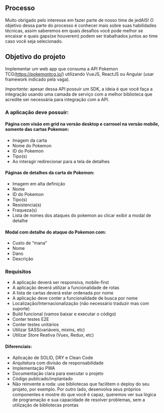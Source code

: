 ## Processo

Muito obrigado pelo interesse em fazer parte de nosso time de jedAIS!
O objetivo dessa parte do processo é conhecer mais sobre suas habilidades técnicas, assim saberemos em quais desafios você pode melhor se encaixar e quais gaps(se houverem) podem ser trabalhados juntos ao time caso você seja selecionado.

## Objetivo do projeto

Implementar um web app que consuma a API Pokemon TCG(https://pokemontcg.io/) utilizando VueJS, ReactJS ou Angular (usar framework indicado pela vaga).

*Importante*: apesar dessa API possuir um SDK, a ideia é que você faça a integração usando uma camada de serviço com a melhor biblioteca que acredite ser necessária para integração com a API.

### A aplicação deve possuir:

#### Página com visão em grid na versão desktop e carrosel na versão mobile, somente das cartas Pokemon:

- Imagem da carta
- Nome do Pokemon
- ID do Pokemon
- Tipo(s)
- Ao interagir redirecionar para a tela de detalhes

#### Páginas de detalhes da carta de Pokemon:

- Imagem em alta definição
- Nome
- ID do Pokemon
- Tipo(s)
- Resistencia(s)
- Fraqueza(s)
- Lista de nomes dos ataques do pokemon ao clicar exibir a modal de detalhe

#### Modal com detalhe do ataque do Pokemon com:

- Custo de “mana”
- Nome
- Dano
- Descrição

### Requisitos

- A aplicação deverá ser responsiva, mobile-first
- A aplicação deverá utilizar a funcionalidade de rotas
- A lista de cartas deverá estar ordenada por nome
- A aplicação deve conter a funcionalidade de busca por nome
- Localização/Internacionalização (não necessário traduzir mas com suporte)
- Build funcional (vamos baixar e executar o código)
- Conter testes E2E
- Conter testes unitários
- Utilizar SASS(variáveis, mixins, etc)
- Utilizar Store Reativa (Vuex, Redux, etc)


#### Diferenciais:
- Aplicação de SOLID, DRY e Clean Code
- Arquitetura com divisão de responsabilidade
- Implementação PWA
- Documentação clara para executar o projeto
- Código publicado/implantado
- Não reinvente a roda: use bibliotecas que facilitem o deploy do seu projeto, por exemplo. Por outro lado, desenvolva seus próprios componentes e mostre do que você é capaz, queremos ver sua lógica de programação e sua capacidade de resolver problemas, sem a utilização de bibliotecas prontas
